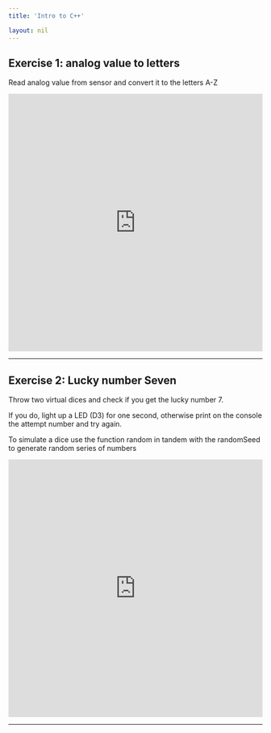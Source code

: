 ```yaml
---
title: 'Intro to C++'

layout: nil
---
```


## Exercise 1: analog value to letters

Read analog value from sensor and convert it to the letters A-Z

<p><iframe src="https://create.arduino.cc/editor/andreabianchi/d49fb6be-9b50-4688-8360-e155bc5be1af/preview?embed" height="510px" width="100%"  frameborder="0"></iframe></p>

---

## Exercise 2: Lucky number Seven

Throw two virtual dices and check if you get the lucky number 7.

If you do, light up a LED (D3) for one second, otherwise print on the console the attempt number and try again.

To simulate a dice use the function random in tandem with the randomSeed to generate random series of numbers


<p><iframe src="https://create.arduino.cc/editor/andreabianchi/47201f5b-d1af-4b37-a4da-1887fc4375c7/preview?embed" height="510px" width="100%"  frameborder="0"></iframe></p>

---

